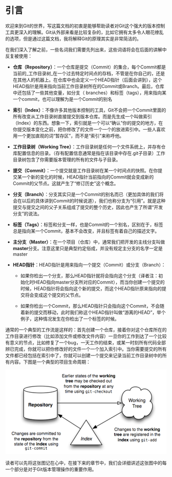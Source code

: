 # 引言

欢迎来到Git的世界，写这篇文档的初衷是能够帮助读者对Git这个强大的版本控制工具更深入的理解。Git从外部来看是比较复杂的，比如它拥有太多令人眼花缭乱的选项，但是通过这篇文档，我将解释Git的原理其实是非常简洁的。

在我们深入了解之前，一些名词我们需要先列出来，这些词语将会在后面的讲解中反复被使用：

* **仓库（Repository）**：一个仓库是提交（Commit）的集合，每个Commit都是当前的_工作目录树_在一个过去特定时间点的存档，不管是在你自己的，还是在其他人的机器上。在仓库中也会定义一个HEAD指针（后面会讲到），这个HEAD指针是用来指向当前工作目录树所在的Commit或Branch。最后，仓库中还包括了一些其他变量，如分支（ branches）和标签（tags），用来指向某一个commit，也可以理解为是一个Commit的别名
* **索引（Index）**：不像许多其他版本控制的工具，Git不会把一个Commit里面的所有改变从工作目录树直接提交到版本仓库。而是先生成一个叫做索引（Index）的东西。想象一下，索引就是一个可以“确认”你的提交的地方，在你提交版本变化之前，把你修改了的文件一个一个的放进索引中。一些人喜欢用一个更加直观的词“暂存区”，而不是“索引”来称呼他。
* **工作目录树（Working Tree）**：工作目录树是任何一个文件系统上，并存有仓库配置信息的目录。（存有配置信息通常是指在该目录中存在.git子目录）工作目录树包含了你需要版本管理的所有的文件与子目录。
* **提交（Commit）**：一个提交就是工作目录树在某一个时间点的快照。在你提交某一个新的变化的时候，HEAD指针当前指向的Commit就会变成新的Commit的父节点。这就产生了“修订历史”这个概念。
* **分支（Branch）**：分支其实只是一个Commit的别名而已（更加具体的我们将会在以后的具体讲到Commit的时候说道），我们也称分支为“引用”。就是这种提交与提交之间的父子关系组成了提交的整个历史，因此也产生了所谓“开发分支”的说法。
* **标签（Tags）**：标签和分支一样，也是Commit的一个别名，区别在于，标签总是指向某一个Commit，基本不会改变，并且标签有着自己的描述文字。

* **主分支（Master）**：在一个项目（仓库）中，通常我们把开发的主线分支叫做**master**分支。注意这里只是典型约定俗成，并没有规定主分支的名字一定是master

* **HEAD指针**：HEAD指针是用来指向一个提交（Commit）或分支（Branch）：

  * 如果你检出一个分支，那么HEAD指针就将会指向这个分支（译者注：初始化时HEAD指向master分支所对应的Commit），而当你创建一个提交的时候，HEAD指针将会指向这个新的提交，而这个HEAD指针原来指向的提交将会变成这个提交的父节点。

  * 如果你检出一个Commit，那么HEAD指针只会指向这个Commit，不会随着新的提交而移动，此时我们称这个HEAD指针叫做“游离的HEAD”，举个例子，这种情况发生在你检出了一个标签的时候。

通常的一个典型的工作流是这样的：首先创建一个仓库，接着你对这个仓库所在的工作目录进行修改（比如添加文件或修改文件内容）一旦你的工作到达了一个比较有意义的节点，比如修复了一个bug，一天工作的结束，或某一时刻所有代码全部辨已完成，你就可以把你修改好的文件一个一个加入索引中。当你需要提交的所有文件都已经包括在索引中了，你就可以创建一个提交来记录当前工作目录树中的所有内容。下图是一个典型的项目生命周期：

![](/assets/overview.png)

读者可以先将这张图记在心中，在接下来的章节中，我们会详细讲述这张图中的每一个部分是对于Git版本管理操作的重要作用。


